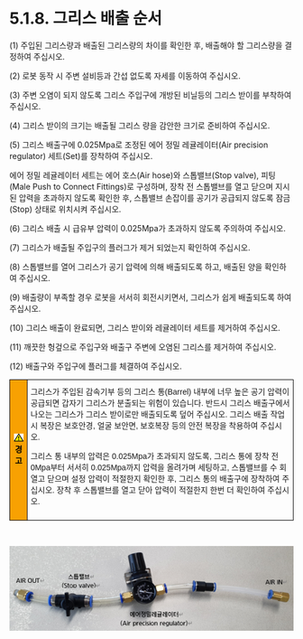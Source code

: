 ﻿# 5.1.8. 그리스 배출 순서

(1)	주입된 그리스량과 배출된 그리스량의 차이를 확인한 후, 배출해야 할 그리스량을 결정하여 주십시오.

(2)	로봇 동작 시 주변 설비등과 간섭 없도록 자세를 이동하여 주십시오.

(3)	주변 오염이 되지 않도록 그리스 주입구에 개방된 비닐등의 그리스 받이를 부착하여 주십시오.

(4)	그리스 받이의 크기는 배출될 그리스 량을 감안한 크기로 준비하여 주십시오.

(5)	그리스 배출구에 0.025Mpa로 조정된 에어 정밀 레귤레이터(Air precision regulator) 세트(Set)를 장착하여 주십시오.

에어 정밀 레귤레이터 세트는 에어 호스(Air hose)와 스톱밸브(Stop valve), 피팅(Male Push to Connect Fittings)로 구성하며, 장착 전 스톱밸브를 열고 닫으며 지시된 압력을 초과하지 않도록 확인한 후, 스톱밸브 손잡이를 공기가 공급되지 않도록 잠금(Stop) 상태로 위치시켜 주십시오.

(6)	그리스 배출 시 급유부 압력이 0.025Mpa가 초과하지 않도록 주의하여 주십시오.

(7)	그리스가 배출될 주입구의 플러그가 제거 되었는지 확인하여 주십시오.

(8)	스톱밸브를 열어 그리스가 공기 압력에 의해 배출되도록 하고, 배출된 양을 확인하여 주십시오.

(9)	배출량이 부족할 경우 로봇을 서서히 회전시키면서, 그리스가 쉽게 배출되도록 하여 주십시오.

(10) 그리스 배출이 완료되면, 그리스 받이와 레귤레이터 세트를 제거하여 주십시오.

(11) 깨끗한 헝겊으로 주입구와 배출구 주변에 오염된 그리스를 제거하여 주십시오.

(12) 배출구와 주입구에 플러그를 체결하여 주십시오.


<style type="text/css">
.tg  {border-collapse:collapse;border-spacing:0;}
.tg td{border-color:black;border-style:solid;border-width:1px;font-family:Arial, sans-serif;font-size:14px;
  overflow:hidden;padding:10px 5px;word-break:normal;}
.tg th{border-color:black;border-style:solid;border-width:1px;font-family:Arial, sans-serif;font-size:14px;
  font-weight:normal;overflow:hidden;padding:10px 5px;word-break:normal;}
.tg .tg-cly1{text-align:left;vertical-align:middle}
.tg .tg-e3v1{background-color:#f8a102;color:#000000;font-weight:bold;text-align:center;vertical-align:middle}
</style>
<table class="tg">
<thead>
  <tr>
    <td class="tg-e3v1"><img src="../../_assets/작은주의표시.png"> 경고</td>
    <td class="tg-cly1">그리스가 주입된 감속기부 등의 그리스 통(Barrel) 내부에 너무 높은 공기 압력이 공급되면 갑자기 그리스가 분출되는 위험이 있습니다. 반드시 그리스 배출구에서 나오는 그리스가 그리스 받이로만 배출되도록 덮어 주십시오. 그리스 배출 작업 시 복장은 보호안경, 얼굴 보안면, 보호복장 등의 안전 복장을 착용하여 주십시오.<p>
    
그리스 통 내부의 압력은 0.025Mpa가 초과되지 않도록, 그리스 통에 장착 전  0Mpa부터 서서히 0.025Mpa까지 압력을 올려가며 세팅하고, 스톱밸브를 수 회 열고 닫으며 설정 압력이 적절한지 확인한 후, 그리스 통의 배출구에 장착하여 주십시오. 장착 후 스톱밸브를 열고 닫아 압력이 적절한지 한번 더 확인하여 주십시오.
</td>
  </tr>
</thead>
</table>


<br>

![](../../_assets/그림_5.1.8_그리스_배출_순서.png  )

